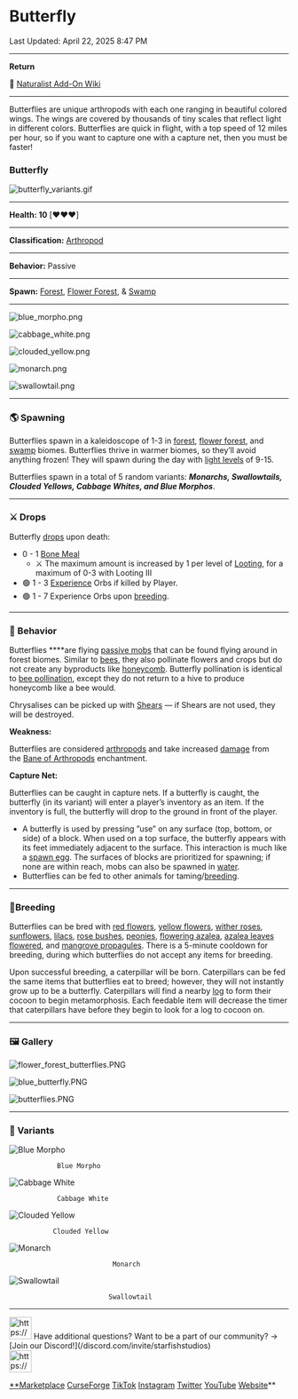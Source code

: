 # Butterfly

Last Updated: April 22, 2025 8:47 PM

---

**Return**

🐻 [Naturalist Add-On Wiki](/www.notion.so/1a7a9a61c3f1800c8e32e893d6e7f430?pvs=21)

---

Butterflies are unique arthropods with each one ranging in beautiful colored wings. The wings are covered by thousands of tiny scales that reflect light in different colors. Butterflies are quick in flight, with a top speed of 12 miles per hour, so if you want to capture one with a capture net, then you must be faster!

<aside>

### **Butterfly**

![butterfly_variants.gif](butterfly_variants.gif)

---

**Health: 10** [♥️♥️♥️]

---

**Classification:** [Arthropod](/minecraft.fandom.com/wiki/Arthropods)

---

**Behavior:** Passive

---

**Spawn:** [Forest](/minecraft.wiki/w/Forest), [Flower Forest](/minecraft.wiki/w/Flower_Forest), & [Swamp](/minecraft.wiki/w/Swamp)

---

![blue_morpho.png](blue_morpho.png)

![cabbage_white.png](cabbage_white.png)

![clouded_yellow.png](clouded_yellow.png)

![monarch.png](monarch.png)

![swallowtail.png](swallowtail.png)

</aside>

---

### 🌎 Spawning

Butterflies spawn in a kaleidoscope of 1-3 in [forest](/minecraft.wiki/w/Forest), [flower forest](/minecraft.wiki/w/Flower_Forest), and [swamp](/minecraft.wiki/w/Swamp) biomes. Butterflies thrive in warmer biomes, so they’ll avoid anything frozen! They will spawn during the day with [light levels](/minecraft.fandom.com/wiki/Light) of 9-15.

Butterflies spawn in a total of 5 random variants: ***Monarchs, Swallowtails, Clouded Yellows, Cabbage Whites, and Blue Morphos***.

---

### ⚔️ Drops

Butterfly [drops](/minecraft.fandom.com/wiki/Drops) upon death:

- 0 - 1 [Bone Meal](/minecraft.wiki/w/Bone_Meal)
    - ⚔️ The maximum amount is increased by 1 per level of [Looting](/minecraft.fandom.com/wiki/Looting), for a maximum of 0-3 with Looting III
- 🟢 1 - 3 [Experience](/minecraft.fandom.com/wiki/Experience) Orbs if killed by Player.
- 🟢 1 - 7 Experience Orbs upon [breeding](/minecraft.fandom.com/wiki/Breeding).

---

### 🧠 Behavior

Butterflies ****are flying [passive mobs](/minecraft.fandom.com/wiki/Passive_mob) that can be found flying around in forest biomes. Similar to [bees](/minecraft.fandom.com/wiki/Bee), they also pollinate flowers and crops but do not create any byproducts like [honeycomb](/minecraft.fandom.com/wiki/Honeycomb). Butterfly pollination is identical to [bee pollination](/minecraft.fandom.com/wiki/Bee#Pollinating), except they do not return to a hive to produce honeycomb like a bee would.

Chrysalises can be picked up with [Shears](/minecraft.fandom.com/wiki/Shears) — if Shears are not used, they will be destroyed.

**Weakness:**

Butterflies are considered [arthropods](/minecraft.fandom.com/wiki/Arthropod) and take increased [damage](/minecraft.fandom.com/wiki/Damage) from the [Bane of Arthropods](/minecraft.fandom.com/wiki/Bane_of_Arthropods) enchantment.

**Capture Net:**

Butterflies can be caught in capture nets. If a butterfly is caught, the butterfly (in its variant) will enter a player’s inventory as an item. If the inventory is full, the butterfly will drop to the ground in front of the player.

- A butterfly is used by pressing ”use” on any surface (top, bottom, or side) of a block. When used on a top surface, the butterfly appears with its feet immediately adjacent to the surface. This interaction is much like a [spawn egg](/minecraft.fandom.com/wiki/Spawn_Egg). The surfaces of blocks are prioritized for spawning; if none are within reach, mobs can also be spawned in [water](/minecraft.fandom.com/wiki/Water).
- Butterflies can be fed to other animals for taming/[breeding](/minecraft.fandom.com/wiki/Breeding).

---

### 🥚Breeding

Butterflies can be bred with [red flowers](/minecraft.wiki/w/Poppy), [yellow flowers](/minecraft.wiki/w/Dandelion), [wither roses](/minecraft.wiki/w/Wither_Rose), [sunflowers](/minecraft.wiki/w/Sunflower), [lilacs](/minecraft.wiki/w/Lilac), [rose bushes](/minecraft.wiki/w/Rose_Bush), [peonies](/minecraft.wiki/w/Peony), [flowering azalea](/minecraft.wiki/w/Flowering_Azalea), [azalea leaves flowered](/minecraft.wiki/w/Leaves#Flowering_Azalea), and [mangrove propagules](/minecraft.wiki/w/Mangrove_Propagule). There is a 5-minute cooldown for breeding, during which butterflies do not accept any items for breeding.

Upon successful breeding, a caterpillar will be born. Caterpillars can be fed the same items that butterflies eat to breed; however, they will not instantly grow up to be a butterfly. Caterpillars will find a nearby [log](/minecraft.wiki/w/Log#Pale_Oak) to form their cocoon to begin metamorphosis. Each feedable item will decrease the timer that caterpillars have before they begin to look for a log to cocoon on.

---

### 🖼️ Gallery

![flower_forest_butterflies.PNG](flower_forest_butterflies.png)

![blue_butterfly.PNG](blue_butterfly.png)

![butterflies.PNG](butterflies.png)

---

### 🎨 Variants

![                Blue Morpho](blue_butterfly.gif)

                Blue Morpho

![                Cabbage White](white_butterfly.gif)

                Cabbage White

![               Clouded Yellow](clouded_yellow_butterfly.gif)

               Clouded Yellow

![                              Monarch](monarch_butterfly.gif)

                              Monarch

![                             Swallowtail](swallowtail_butterfly.gif)

                             Swallowtail

---

<aside>
<img src="https://www.notion.so/icons/headset_red.svg" alt="https://www.notion.so/icons/headset_red.svg" width="40px" /> Have additional questions? Want to be a part of our community? → [Join our Discord!](/discord.com/invite/starfishstudios)

</aside>

<aside>
<img src="https://www.notion.so/icons/star_red.svg" alt="https://www.notion.so/icons/star_red.svg" width="40px" />

[**Marketplace](/www.minecraft.net/en-us/marketplace/creator?name=Starfish%20Studios)      [CurseForge](/www.curseforge.com/members/starfish_studios/projects)      [TikTok](/www.tiktok.com/@starfishstudios)      [Instagram](/www.instagram.com/starfishstudiosinc/)      [Twitter](/twitter.com/starfishstudios)      [YouTube](/www.youtube.com/@starfishstudios)      [Website](/starfish-studios.com/)**

</aside>
